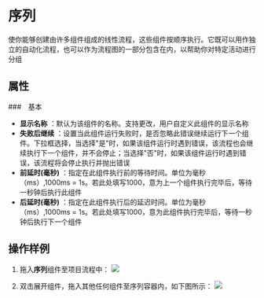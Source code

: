 # 序列

使你能够创建由许多组件组成的线性流程，这些组件按顺序执行。它既可以用作独立的自动化流程，也可以作为流程图的一部分包含在内，以帮助你对特定活动进行分组

## 属性
###　基本
- **显示名称** ：默认为该组件的名称。支持更改，用户自定义此组件的显示名称
- **失败后继续** ：设置当此组件运行失败时，是否忽略此错误继续运行下一个组件。下拉框选择，当选择"是"时，如果该组件运行时遇到错误，该流程也会继续执行下一个组件，并不会停止；当选择"否"时，如果该组件运行时遇到错误，该流程将会停止执行并抛出错误
- **前延时(毫秒)** ：指定在此组件执行前的等待时间。单位为毫秒（ms）,1000ms = 1s。若此处填写1000，意为上一个组件执行完毕后，等待一秒钟后执行此组件
- **后延时(毫秒)** ：指定在此组件执行后的延迟时间。单位为毫秒（ms）,1000ms = 1s。若此处填写1000，意为此组件执行完毕后，等待一秒钟后执行下一个组件

## 操作样例
1. 拖入**序列**组件至项目流程中：
![](https://docimages.blob.core.chinacloudapi.cn/images/Activities/sequence-1.png)

2. 双击展开组件，拖入其他任何组件至序列容器内，如下图所示：
![](https://docimages.blob.core.chinacloudapi.cn/images/Activities/sequence-2.png)
